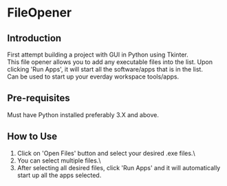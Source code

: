 # FileOpener

## Introduction
First attempt building a project with GUI in Python using Tkinter.\
This file opener allows you to add any executable files into the list. Upon clicking 'Run Apps', it will start all the software/apps that is in the list.\
Can be used to start up your everday workspace tools/apps.

## Pre-requisites
Must have Python installed preferably 3.X and above.

## How to Use
1. Click on 'Open Files' button and select your desired .exe files.\
2. You can select multiple files.\
3. After selecting all desired files, click 'Run Apps' and it will automatically start up all the apps selected.
